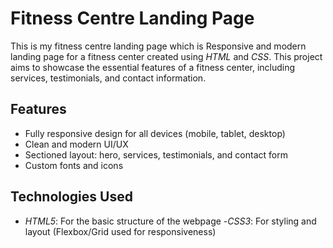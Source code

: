 # Fitness Centre Landing Page

This is my  fitness centre landing page which is Responsive and modern landing page for a fitness center created using *HTML* and *CSS*. This project aims to showcase the essential features of a fitness center, including services, testimonials, and contact information.

## Features

- Fully responsive design for all devices (mobile, tablet, desktop)
- Clean and modern UI/UX
- Sectioned layout: hero, services, testimonials, and contact form
- Custom fonts and icons
 ## Technologies Used

- *HTML5*: For the basic structure of the webpage
 -*CSS3*: For styling and layout (Flexbox/Grid used for responsiveness)
